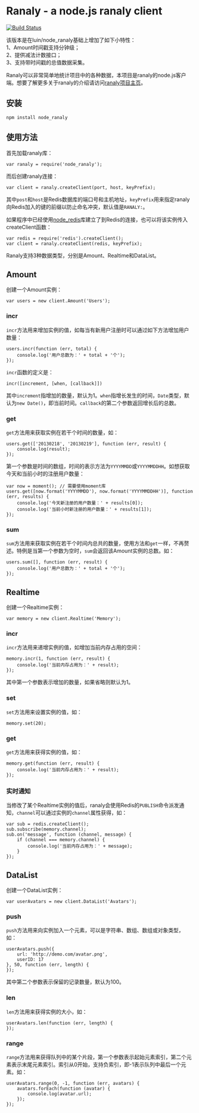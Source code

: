 # Ranaly - a node.js ranaly client
[![Build Status](https://travis-ci.org/luin/node_ranaly.png?branch=master)](https://travis-ci.org/luin/node_ranaly)

该版本是在luin/node_ranaly基础上增加了如下小特性：     
1、Amount时间戳支持分钟级；   
2、提供减法计数接口；   
3、支持带时间戳的总值数据采集。    


Ranaly可以非常简单地统计项目中的各种数据，本项目是ranaly的node.js客户端。想要了解更多关于ranaly的介绍请访问[ranaly项目主页](https://github.com/luin/ranaly)。

## 安装

	npm install node_ranaly

## 使用方法
首先加载ranaly库：
	
	var ranaly = require('node_ranaly');

而后创建ranaly连接：

	var client = ranaly.createClient(port, host, keyPrefix);

其中`post`和`host`是Redis数据库的端口号和主机地址，`keyPrefix`用来指定ranaly向Redis加入的键的前缀以防止命名冲突，默认值是`RANALY:`。

如果程序中已经使用[node_redis](https://github.com/mranney/node_redis)库建立了到Redis的连接，也可以将该实例传入createClient函数：

	var redis = require('redis').createClient();
	var client = ranaly.createClient(redis, keyPrefix);

Ranaly支持3种数据类型，分别是Amount、Realtime和DataList。
## Amount
创建一个Amount实例：

	var users = new client.Amount('Users');

### incr
`incr`方法用来增加实例的值，如每当有新用户注册时可以通过如下方法增加用户数量：
	
	users.incr(function (err, total) {
		console.log('用户总数为：' + total + '个');
	});

`incr`函数的定义是：

	incr([increment, [when, [callback]])

其中`increment`指增加的数量，默认为1。`when`指增长发生的时间，`Date`类型，默认为`new Date()`，即当前时间。`callback`的第二个参数返回增长后的总数。

### get
`get`方法用来获取实例在若干个时间的数量，如：

	users.get(['20130218', '20130219'], function (err, result) {
		console.log(result);
	});

第一个参数是时间的数组，时间的表示方法为`YYYYMMDD`或`YYYYMMDDHH`。如想获取今天和当前小时的注册用户数量：

	var now = moment(); // 需要使用moment库
	users.get([now.format('YYYYMMDD'), now.format('YYYYMMDDHH')], function (err, results) {
		console.log('今天新注册的用户数量：' + results[0]);
		console.log('当前小时新注册的用户数量：' + results[1]);
	});

### sum
`sum`方法用来获取实例在若干个时间内总共的数量，使用方法和`get`一样，不再赘述。特例是当第一个参数为空时，`sum`会返回该Amount实例的总数。如：

	users.sum([], function (err, result) {
		console.log('用户总数为：' + total + '个');
	});
	
## Realtime
创建一个Realtime实例：

	var memory = new client.Realtime('Memory');

### incr
`incr`方法用来递增实例的值，如增加当前内存占用的空间：

	memory.incr(1, function (err, result) {
		console.log('当前内存占用为：' + result);
	});

其中第一个参数表示增加的数量，如果省略则默认为1。

### set
`set`方法用来设置实例的值，如：

	memory.set(20);

### get
`get`方法用来获得实例的值，如：

	memory.get(function (err, result) {
		console.log('当前内存占用为：' + result);
	});

### 实时通知
当修改了某个Realtime实例的值后，ranaly会使用Redis的`PUBLISH`命令派发通知，`channel`可以通过实例的`channel`属性获得，如：

	var sub = redis.createClient();
	sub.subscribe(memory.channel);
	sub.on('message', function (channel, message) {
		if (channel === memory.channel) {
			console.log('当前内存占用为：' + message);
		}
	});

## DataList
创建一个DataList实例：

	var userAvatars = new client.DataList('Avatars');

### push
`push`方法用来向实例加入一个元素，可以是字符串、数组、数组或对象类型，如：

	userAvatars.push({
		url: 'http://demo.com/avatar.png',
		userID: 17
	}, 50, function (err, length) {
	});

其中第二个参数表示保留的记录数量，默认为100。

### len
`len`方法用来获得实例的大小，如：

	userAvatars.len(function (err, length) {
	});

### range
`range`方法用来获得队列中的某个片段，第一个参数表示起始元素索引，第二个元素表示末尾元素索引。索引从0开始，支持负索引，即-1表示队列中最后一个元素。如：

	userAvatars.range(0, -1, function (err, avatars) {
		avatars.forEach(function (avatar) {
			console.log(avatar.url);
		});
	});
